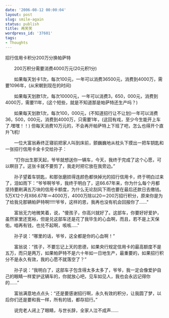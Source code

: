 ```yaml
---
date: '2006-08-12 00:00:04'
layout: post
slug: smile-again
status: publish
title: 再笑笑
wordpress_id: '37601'
tags:
- Thoughts
---
```


招行信用卡积分200万分换帕萨特   
  
　　200万积分需要消费4000万元(20元积1分)   
  
　　如果每天划卡1次，每次100元，一年可以消费36500元，消费到4000万，需要1096年，(从宋朝到现在的时间)   
  
　　如果每天划款1次，每次10000元，一年可以消费3，650，000元，消费到4000万，需要11年，(这个短些，就是不知道那是帕萨特还生产吗？)   
  
　　如果每天划款1次，每次100，000元，(不知道招行让不让划)一年可以消费36，500，000元，消费到4000万，只需要1年，(这回有戏，至少今生能开上车了.嘿嘿！！) 但每天消费10万元的，不会再开帕萨特上下班了吧，怎么也得开个直升飞机!  
  
　　一位大富翁寿终正寝前把家人叫到床前，颤巍巍地从枕头下摸出一把车钥匙和一张招行信用卡金卡交给孙子：   
  
　　“打你出生那天起，爷爷就想送你一辆车，今天，我终于完成了这个心愿，可以瞑目了。这张卡就不要剪了，我走时把它放在我旁边。”   
  
　　孙子望着车钥匙，和那张磨损得连颜色都快掉光的招行信用卡，终于明白过来了，泪如雨下：“爷爷啊爷爷，我终于明白了，这66.67年来，你为什么每个月都坚持要刷满五万块的信用卡额度，为什么无论刮风下雨也要在最后还款日去缴钱。5万X12个月X66.67年＝4000万，4000万除以20＝200万招行积分，原来你是为了给我兑那辆帕萨特啊!!!!!爷爷，这样的恩，我再也没有机会回报你了......"   
  
　　富翁无力地微笑着，说，"傻孩子，你高兴就好了。这部车，你要好好爱护，虽然家里还宽裕，但是兑这部车还是花了我毕生的心血啊，而且，若不是上天保佑，咱再有钱，也兑不起啊，咳咳....."   
  
　　孙子说：“哪里的话，爷爷，这全都是你的心血啊！”   
  
　　富翁说：“孩子，不要忘记上天的恩德，如果央行规定信用卡的最高额度不是五万，而只是两万，如果帕萨特不是六十年如一日地生产，最重要的，如果招行积分不是永久有效，我的心愿不就落空了？”   
  
　　孙子说：“我明白了，这部车子包含得太多太多了，爷爷，我一定会像爱护自己的眼睛一样爱护这辆车的，你就放心吧，见车如见人，我也会永远记得你的......”   
  
　　富翁满意地点点头：“还是要感谢招行啊，永久有效的积分，让我圆了梦，以后你们还是要和我一样，所有的钱，都存招行。”   
  
　　说完老人闭上了眼睛，与世长辞，全家人泣不成声...... 
